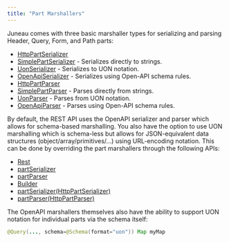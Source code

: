 ```yaml
---
title: "Part Marshallers"
---
```


Juneau comes with three basic marshaller types for serializing and parsing Header, Query, Form, and Path parts:
- [HttpPartSerializer](../apidocs/org/apache/juneau/httppart/HttpPartSerializer.html)
- [SimplePartSerializer](../apidocs/org/apache/juneau/httppart/SimplePartSerializer.html) - Serializes directly to strings.
- [UonSerializer](../apidocs/org/apache/juneau/uon/UonSerializer.html) - Serializes to UON notation.
- [OpenApiSerializer](../apidocs/org/apache/juneau/oapi/OpenApiSerializer.html) - Serializes using Open-API schema rules.
- [HttpPartParser](../apidocs/org/apache/juneau/httppart/HttpPartParser.html)
- [SimplePartParser](../apidocs/org/apache/juneau/httppart/SimplePartParser.html) - Parses directly from strings.
- [UonParser](../apidocs/org/apache/juneau/uon/UonParser.html) - Parses from UON notation.
- [OpenApiParser](../apidocs/org/apache/juneau/oapi/OpenApiParser.html) - Parses using Open-API schema rules.

By default, the REST API uses the OpenAPI serializer and parser which allows for schema-based marshalling.
You also have the option to use UON marshalling which is schema-less but allows for JSON-equivalent data structures (object/array/primitives/...) using URL-encoding notation.
This can be done by overriding the part marshallers through the following APIs:
- [Rest](../apidocs/org/apache/juneau/rest/annotation/Rest.html)
- [partSerializer](../apidocs/org/apache/juneau/rest/annotation/Rest.html#partSerializer())
- [partParser](../apidocs/org/apache/juneau/rest/annotation/Rest.html#partParser())
- [Builder](../apidocs/org/apache/juneau/rest/RestContext/Builder.html)
- [partSerializer(HttpPartSerializer)](../apidocs/org/apache/juneau/rest/RestContext/Builder.html#partSerializer(HttpPartSerializer))
- [partParser(HttpPartParser)](../apidocs/org/apache/juneau/rest/RestContext/Builder.html#partParser(HttpPartParser))

The OpenAPI marshallers themselves also have the ability to support UON notation for individual parts via the schema itself:

```java
@Query(..., schema=@Schema(format="uon")) Map myMap

```
